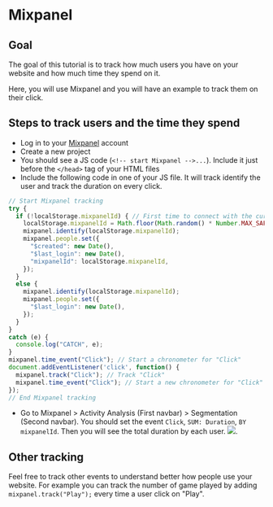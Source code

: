 # Mixpanel

## Goal

The goal of this tutorial is to track how much users you have on your website and how much time they spend on it.

Here, you will use Mixpanel and you will have an example to track them on their click. 

## Steps to track users and the time they spend

- Log in to your [Mixpanel](https://mixpanel.com) account
- Create a new project
- You should see a JS code (`<!-- start Mixpanel -->...`). Include it just before the `</head>` tag of your HTML files
- Include the following code in one of your JS file. It will track identify the user and track the duration on every click.

```js
// Start Mixpanel tracking
try {
  if (!localStorage.mixpanelId) { // First time to connect with the current browser
    localStorage.mixpanelId = Math.floor(Math.random() * Number.MAX_SAFE_INTEGER);
    mixpanel.identify(localStorage.mixpanelId);
    mixpanel.people.set({
      "$created": new Date(),
      "$last_login": new Date(),
      "mixpanelId": localStorage.mixpanelId,
    });
  }
  else {
    mixpanel.identify(localStorage.mixpanelId);
    mixpanel.people.set({
      "$last_login": new Date(),
    });
  }
}
catch (e) {
  console.log("CATCH", e);
}
mixpanel.time_event("Click"); // Start a chronometer for "Click"
document.addEventListener('click', function() {
  mixpanel.track("Click"); // Track "Click"
  mixpanel.time_event("Click"); // Start a new chronometer for "Click"
});
// End Mixpanel tracking
```

- Go to Mixpanel > Activity Analysis (First navbar) > Segmentation (Second navbar). You should set the event `Click`, `SUM: Duration`, `BY mixpanelId`. Then you will see the total duration by each user. 
![](https://i.imgur.com/2nS2kNf.png).


## Other tracking

Feel free to track other events to understand better how people use your website. For example you can track the number of game played by adding `mixpanel.track("Play");` every time a user click on "Play".
